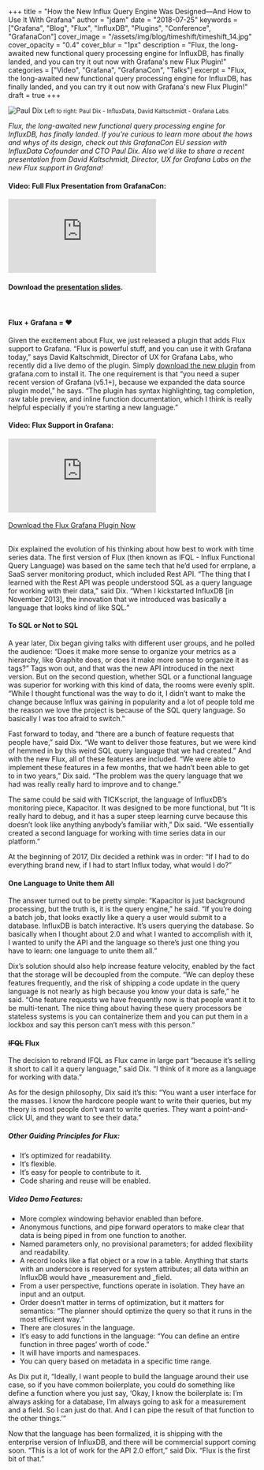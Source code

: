 +++
title = "How the New Influx Query Engine Was Designed—And How to Use It With Grafana"
author = "jdam"
date = "2018-07-25"
keywords = ["Grafana", "Blog", "Flux", "InfluxDB", "Plugins", "Conference", "GrafanaCon"]
cover_image = "/assets/img/blog/timeshift/timeshift_14.jpg"
cover_opacity = "0.4"
cover_blur = "1px"
description = "Flux, the long-awaited new functional query processing engine for InfluxDB, has finally landed, and you can try it out now with Grafana's new Flux Plugin!"
categories = ["Video", "Grafana", "GrafanaCon", "Talks"]
excerpt = "Flux, the long-awaited new functional query processing engine for InfluxDB, has finally landed, and you can try it out now with Grafana's new Flux Plugin!"
draft = true
+++

![Paul Dix](/assets/img/blog/paul_david.jpg)
<small>Left to right: Paul Dix - InfluxData, David Kaltschmidt - Grafana Labs</small>

*Flux, the long-awaited new functional query processing engine for InfluxDB, has finally landed. If you’re curious to learn more about the hows and whys of its design, check out this GrafanaCon EU session with InfluxData Cofounder and CTO Paul Dix. Also we'd like to share a recent presentation from David Kaltschmidt, Director, UX for Grafana Labs on the new Flux support in Grafana!*

#### Video: Full Flux Presentation from GrafanaCon:
<div class="video-wrapper">
	<iframe src="https://www.youtube.com/embed/asHISf26zTg" frameborder="0" allow="autoplay; encrypted-media" allowfullscreen></iframe>
</div>

#### Download the [presentation slides](https://grafana.com/files/grafanacon_eu_2018/Paul_Dix_GrafanaCon_EU_2018.pdf).

<br />

#### Flux + Grafana = ❤

Given the excitement about Flux, we just released a plugin that adds Flux support to Grafana. “Flux is powerful stuff, and you can use it with Grafana today,” says David Kaltschmidt, Director of UX for Grafana Labs, who recently did a live demo of the plugin. Simply [download the new plugin](https://grafana.com/plugins/grafana-influxdb-flux-datasource?utm_source=blog&utm_campaign=miniblog) from grafana.com to install it. The one requirement is that “you need a super recent version of Grafana (v5.1+), because we expanded the data source plugin model,” he says. “The plugin has syntax highlighting, tag completion, raw table preview, and inline function documentation, which I think is really helpful especially if you’re starting a new language.”

#### Video: Flux Support in Grafana:
<div class="video-wrapper">
	<iframe src="https://www.youtube.com/embed/oZYXQPNR8Bc" frameborder="0" allow="autoplay; encrypted-media" allowfullscreen></iframe>
</div>
<br />
<a href="https://grafana.com/plugins/grafana-influxdb-flux-datasource?utm_source=blog&utm_campaign=miniblog" target="_blank" class="btn btn--large btn--primary">Download the Flux Grafana Plugin Now</a>
<Br />
<br />

Dix explained the evolution of his thinking about how best to work with time series data. The first version of Flux (then known as IFQL - Influx Functional Query Language) was based on the same tech that he’d used for errplane, a SaaS server monitoring product, which included Rest API. “The thing that I learned with the Rest API was people understood SQL as a query language for working with their data,” said Dix. “When I kickstarted InfluxDB [in November 2013], the innovation that we introduced was basically a language that looks kind of like SQL.”

#### To SQL or Not to SQL

A year later, Dix began giving talks with different user groups, and he polled the audience: “Does it make more sense to organize your metrics as a hierarchy, like Graphite does, or does it make more sense to organize it as tags?” Tags won out, and that was the new API introduced in the next version. But on the second question, whether SQL or a functional language was superior for working with this kind of data, the rooms were evenly split. “While I thought functional was the way to do it, I didn’t want to make the change because Influx was gaining in popularity and a lot of people told me the reason we love the project is because of the SQL query language. So basically I was too afraid to switch.”

Fast forward to today, and “there are a bunch of feature requests that people have,” said Dix. “We want to deliver those features, but we were kind of hemmed in by this weird SQL query language that we had created.” And with the new Flux, all of these features are included. “We were able to implement these features in a few months, that we hadn’t been able to get to in two years,” Dix said. “The problem was the query language that we had was really really hard to improve and to change.”

The same could be said with TICKscript, the language of InfluxDB’s monitoring piece, Kapacitor. It was designed to be more functional, but “It is really hard to debug, and it has a super steep learning curve because this doesn’t look like anything anybody’s familiar with,” Dix said. “We essentially created a second language for working with time series data in our platform.”

At the beginning of 2017, Dix decided a rethink was in order: “If I had to do everything brand new, if I had to start Influx today, what would I do?”

#### One Language to Unite them All

The answer turned out to be pretty simple: “Kapacitor is just background processing, but the truth is, it is the query engine,” he said. “If you’re doing a batch job, that looks exactly like a query a user would submit to a database. InfluxDB is batch interactive. It’s users querying the database. So basically when I thought about 2.0 and what I wanted to accomplish with it, I wanted to unify the API and the language so there’s just one thing you have to learn: one language to unite them all.”

Dix’s solution should also help increase feature velocity, enabled by the fact that the storage will be decoupled from the compute. “We can deploy these features frequently, and the risk of shipping a code update in the query language is not nearly as high because you know your data is safe,” he said. “One feature requests we have frequently now is that people want it to be multi-tenant. The nice thing about having these query processors be stateless systems is you can containerize them and you can put them in a lockbox and say this person can’t mess with this person.”

#### ~~IFQL~~ Flux

The decision to rebrand IFQL as Flux came in large part “because it’s selling it short to call it a query language,” said Dix. “I think of it more as a language for working with data.”

As for the design philosophy, Dix said it’s this: “You want a user interface for the masses. I know the hardcore people want to write their queries, but my theory is most people don’t want to write queries. They want a point-and-click UI, and they want to see their data.”

##### Other Guiding Principles for Flux:

* It’s optimized for readability.
* It’s flexible.
* It’s easy for people to contribute to it.
* Code sharing and reuse will be enabled.

##### Video Demo Features:

* More complex windowing behavior enabled than before.
* Anonymous functions, and pipe forward operators to make clear that data is being piped in from one function to another.
* Named parameters only, no provisional parameters; for added flexibility and readability.
* A record looks like a flat object or a row in a table. Anything that starts with an underscore is reserved for system attributes; all data within an InfluxDB would have _measurement and _field.
* From a user perspective, functions operate in isolation. They have an input and an output. 
* Order doesn’t matter in terms of optimization, but it matters for semantics: “The planner should optimize the query so that it runs in the most efficient way.”
* There are closures in the language. 
* It’s easy to add functions in the language: “You can define an entire function in three pages’ worth of code.”
* It will have imports and namespaces.
* You can query based on metadata in a specific time range.

As Dix put it, “Ideally, I want people to build the language around their use case, so if you have common boilerplate, you could do something like define a function where you just say, ‘Okay, I know the boilerplate is: I’m always asking for a database, I’m always going to ask for a measurement and a field. So I can just do that.  And I can pipe the result of that function to the other things.’”

Now that the language has been formalized, it is shipping with the enterprise version of InfluxDB, and there will be commercial support  coming soon. “This is a lot of work for the API 2.0 effort,” said Dix. “Flux is the first bit of that.”
